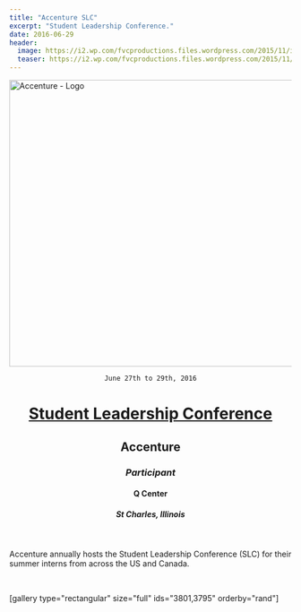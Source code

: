 ```yaml
---
title: "Accenture SLC"
excerpt: "Student Leadership Conference."
date: 2016-06-29
header:
  image: https://i2.wp.com/fvcproductions.files.wordpress.com/2015/11/img_0164.jpg
  teaser: https://i2.wp.com/fvcproductions.files.wordpress.com/2015/11/img_0164.jpg
---
```


<img class="aligncenter wp-image-3485 size-full" src="https://fvcproductions.files.wordpress.com/2015/11/accenture.png" alt="Accenture - Logo" width="512" height="512" />

<div style="text-align:center;">

<code>June 27th to 29th, 2016</code>
<h1><a title="Accenture Student Leadership Conferenc" href="https://www.accenture.com/us-en/careers/student-leadership-conference" target="_blank">Student Leadership Conference</a></h1>
<h2>Accenture</h2>
<h3><i>Participant</i></h3>
<h4>Q Center</h4>
<h5>St Charles, Illinois</h5>

</div>

&nbsp;

Accenture annually hosts the Student Leadership Conference (SLC) for their summer interns from across the US and Canada.

&nbsp;

[gallery type="rectangular" size="full" ids="3801,3795" orderby="rand"]
